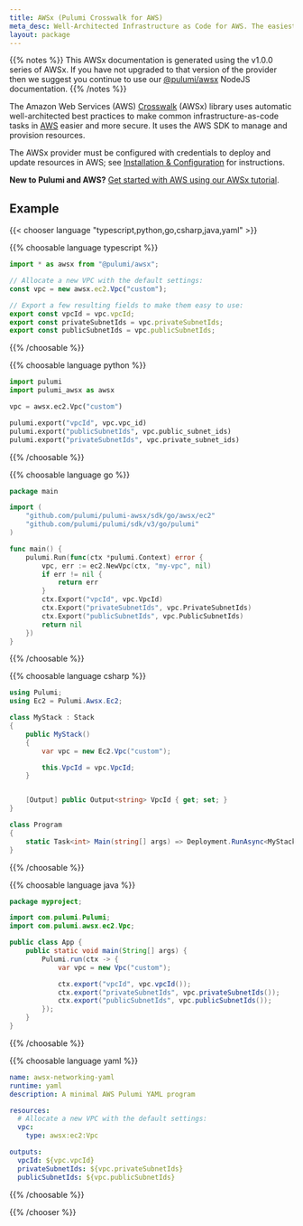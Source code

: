 ```yaml
---
title: AWSx (Pulumi Crosswalk for AWS)
meta_desc: Well-Architected Infrastructure as Code for AWS. The easiest way to AWS — from development to production.
layout: package
---
```


{{% notes %}}
This AWSx documentation is generated using the v1.0.0 series of AWSx. If you have not upgraded to that version of
the provider then we suggest you continue to use our [@pulumi/awsx](/docs/reference/pkg/nodejs/pulumi/awsx) NodeJS documentation.
{{% /notes %}}

The Amazon Web Services (AWS) [Crosswalk](../../../docs/guides/crosswalk/aws/) (AWSx) library uses automatic well-architected best practices to make common infrastructure-as-code tasks in [AWS](https://aws.amazon.com/) easier and more secure. It uses the AWS SDK to manage and provision resources.

The AWSx provider must be configured with credentials to deploy and update resources in AWS; see [Installation & Configuration](./installation-configuration) for instructions.

**New to Pulumi and AWS?** [Get started with AWS using our AWSx tutorial](/docs/guides/crosswalk/aws).

## Example

{{< chooser language "typescript,python,go,csharp,java,yaml" >}}

{{% choosable language typescript %}}

```typescript
import * as awsx from "@pulumi/awsx";

// Allocate a new VPC with the default settings:
const vpc = new awsx.ec2.Vpc("custom");

// Export a few resulting fields to make them easy to use:
export const vpcId = vpc.vpcId;
export const privateSubnetIds = vpc.privateSubnetIds;
export const publicSubnetIds = vpc.publicSubnetIds;
```

{{% /choosable %}}

{{% choosable language python %}}

```python
import pulumi
import pulumi_awsx as awsx

vpc = awsx.ec2.Vpc("custom")

pulumi.export("vpcId", vpc.vpc_id)
pulumi.export("publicSubnetIds", vpc.public_subnet_ids)
pulumi.export("privateSubnetIds", vpc.private_subnet_ids)
```

{{% /choosable %}}

{{% choosable language go %}}

```go
package main

import (
	"github.com/pulumi/pulumi-awsx/sdk/go/awsx/ec2"
	"github.com/pulumi/pulumi/sdk/v3/go/pulumi"
)

func main() {
	pulumi.Run(func(ctx *pulumi.Context) error {
		vpc, err := ec2.NewVpc(ctx, "my-vpc", nil)
		if err != nil {
			return err
		}
		ctx.Export("vpcId", vpc.VpcId)
		ctx.Export("privateSubnetIds", vpc.PrivateSubnetIds)
		ctx.Export("publicSubnetIds", vpc.PublicSubnetIds)
		return nil
	})
}
```

{{% /choosable %}}

{{% choosable language csharp %}}

```csharp
using Pulumi;
using Ec2 = Pulumi.Awsx.Ec2;

class MyStack : Stack
{
    public MyStack()
    {
        var vpc = new Ec2.Vpc("custom");

        this.VpcId = vpc.VpcId;
    }


    [Output] public Output<string> VpcId { get; set; }
}

class Program
{
    static Task<int> Main(string[] args) => Deployment.RunAsync<MyStack>();
}
```

{{% /choosable %}}

{{% choosable language java %}}

```java
package myproject;

import com.pulumi.Pulumi;
import com.pulumi.awsx.ec2.Vpc;

public class App {
    public static void main(String[] args) {
        Pulumi.run(ctx -> {
            var vpc = new Vpc("custom");

            ctx.export("vpcId", vpc.vpcId());
            ctx.export("privateSubnetIds", vpc.privateSubnetIds());
            ctx.export("publicSubnetIds", vpc.publicSubnetIds());
        });
    }
}
```

{{% /choosable %}}

{{% choosable language yaml %}}

```yaml
name: awsx-networking-yaml
runtime: yaml
description: A minimal AWS Pulumi YAML program

resources:
  # Allocate a new VPC with the default settings:
  vpc:
    type: awsx:ec2:Vpc

outputs:
  vpcId: ${vpc.vpcId}
  privateSubnetIds: ${vpc.privateSubnetIds}
  publicSubnetIds: ${vpc.publicSubnetIds}

```

{{% /choosable %}}

{{% /chooser %}}
